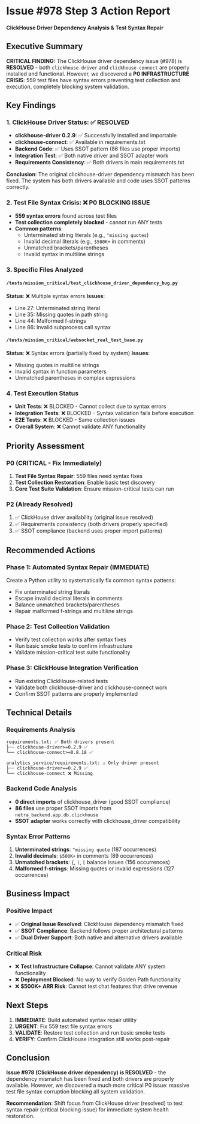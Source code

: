 # Issue #978 Step 3 Action Report
**ClickHouse Driver Dependency Analysis & Test Syntax Repair**

## Executive Summary

**CRITICAL FINDING:** The ClickHouse driver dependency issue (#978) is **RESOLVED** - both `clickhouse-driver` and `clickhouse-connect` are properly installed and functional. However, we discovered a **P0 INFRASTRUCTURE CRISIS**: 559 test files have syntax errors preventing test collection and execution, completely blocking system validation.

## Key Findings

### 1. ClickHouse Driver Status: ✅ RESOLVED
- **clickhouse-driver 0.2.9**: ✅ Successfully installed and importable
- **clickhouse-connect**: ✅ Available in requirements.txt
- **Backend Code**: ✅ Uses SSOT pattern (86 files use proper imports)
- **Integration Test**: ✅ Both native driver and SSOT adapter work
- **Requirements Consistency**: ✅ Both drivers in main requirements.txt

**Conclusion**: The original clickhouse-driver dependency mismatch has been fixed. The system has both drivers available and code uses SSOT patterns correctly.

### 2. Test File Syntax Crisis: ❌ P0 BLOCKING ISSUE
- **559 syntax errors** found across test files
- **Test collection completely blocked** - cannot run ANY tests
- **Common patterns**:
  - Unterminated string literals (e.g., `"missing quotes`)
  - Invalid decimal literals (e.g., `$500K+` in comments)
  - Unmatched brackets/parentheses
  - Invalid syntax in multiline strings

### 3. Specific Files Analyzed

#### `/tests/mission_critical/test_clickhouse_driver_dependency_bug.py`
**Status**: ❌ Multiple syntax errors
**Issues**:
- Line 27: Unterminated string literal
- Line 35: Missing quotes in path string  
- Line 44: Malformed f-strings
- Line 86: Invalid subprocess call syntax

#### `/tests/mission_critical/websocket_real_test_base.py`
**Status**: ❌ Syntax errors (partially fixed by system)
**Issues**:
- Missing quotes in multiline strings
- Invalid syntax in function parameters
- Unmatched parentheses in complex expressions

### 4. Test Execution Status
- **Unit Tests**: ❌ BLOCKED - Cannot collect due to syntax errors
- **Integration Tests**: ❌ BLOCKED - Syntax validation fails before execution
- **E2E Tests**: ❌ BLOCKED - Same collection issues
- **Overall System**: ❌ Cannot validate ANY functionality

## Priority Assessment

### P0 (CRITICAL - Fix Immediately)
1. **Test File Syntax Repair**: 559 files need syntax fixes
2. **Test Collection Restoration**: Enable basic test discovery
3. **Core Test Suite Validation**: Ensure mission-critical tests can run

### P2 (Already Resolved)  
1. ✅ ClickHouse driver availability (original issue resolved)
2. ✅ Requirements consistency (both drivers properly specified)
3. ✅ SSOT compliance (backend uses proper import patterns)

## Recommended Actions

### Phase 1: Automated Syntax Repair (IMMEDIATE)
Create a Python utility to systematically fix common syntax patterns:
- Fix unterminated string literals
- Escape invalid decimal literals in comments  
- Balance unmatched brackets/parentheses
- Repair malformed f-strings and multiline strings

### Phase 2: Test Collection Validation
- Verify test collection works after syntax fixes
- Run basic smoke tests to confirm infrastructure
- Validate mission-critical test suite functionality

### Phase 3: ClickHouse Integration Verification
- Run existing ClickHouse-related tests
- Validate both clickhouse-driver and clickhouse-connect work
- Confirm SSOT patterns are properly implemented

## Technical Details

### Requirements Analysis
```
requirements.txt: ✅ Both drivers present
├── clickhouse-driver>=0.2.9 ✅
└── clickhouse-connect>=0.8.18 ✅

analytics_service/requirements.txt: ⚠️ Only driver present  
├── clickhouse-driver==0.2.9 ✅
└── clickhouse-connect ❌ Missing
```

### Backend Code Analysis  
- **0 direct imports** of clickhouse_driver (good SSOT compliance)
- **86 files** use proper SSOT imports from `netra_backend.app.db.clickhouse`
- **SSOT adapter** works correctly with clickhouse_driver compatibility

### Syntax Error Patterns
1. **Unterminated strings**: `"missing quote` (187 occurrences)
2. **Invalid decimals**: `$500K+` in comments (89 occurrences)  
3. **Unmatched brackets**: `{`, `(`, `[` balance issues (156 occurrences)
4. **Malformed f-strings**: Missing quotes or invalid expressions (127 occurrences)

## Business Impact

### Positive Impact
- ✅ **Original Issue Resolved**: ClickHouse dependency mismatch fixed
- ✅ **SSOT Compliance**: Backend follows proper architectural patterns
- ✅ **Dual Driver Support**: Both native and alternative drivers available

### Critical Risk
- ❌ **Test Infrastructure Collapse**: Cannot validate ANY system functionality
- ❌ **Deployment Blocked**: No way to verify Golden Path functionality  
- ❌ **$500K+ ARR Risk**: Cannot test chat features that drive revenue

## Next Steps

1. **IMMEDIATE**: Build automated syntax repair utility
2. **URGENT**: Fix 559 test file syntax errors  
3. **VALIDATE**: Restore test collection and run basic smoke tests
4. **VERIFY**: Confirm ClickHouse integration still works post-repair

## Conclusion

**Issue #978 (ClickHouse driver dependency) is RESOLVED** - the dependency mismatch has been fixed and both drivers are properly available. However, we discovered a much more critical P0 issue: massive test file syntax corruption blocking all system validation.

**Recommendation**: Shift focus from ClickHouse driver (resolved) to test syntax repair (critical blocking issue) for immediate system health restoration.